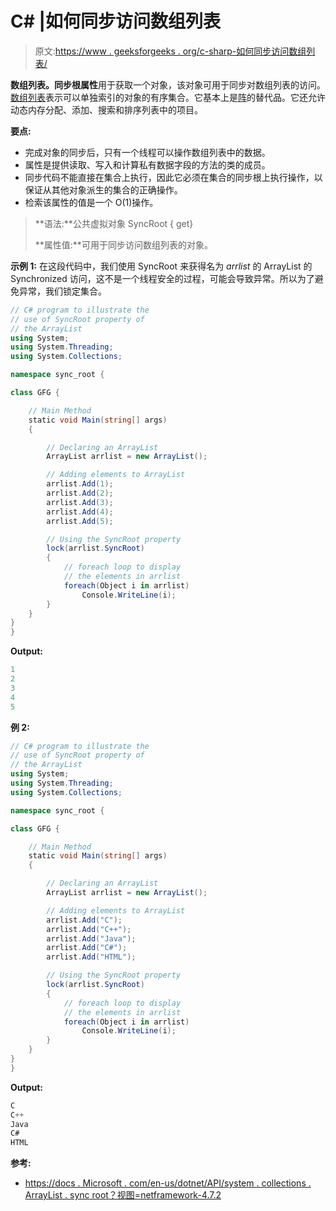 # C# |如何同步访问数组列表

> 原文:[https://www . geeksforgeeks . org/c-sharp-如何同步访问数组列表/](https://www.geeksforgeeks.org/c-sharp-how-to-get-synchronize-access-to-the-arraylist/)

**数组列表。同步根属性**用于获取一个对象，该对象可用于同步对数组列表的访问。[数组列表](https://www.geeksforgeeks.org/arraylist-in-c-sharp/)表示可以单独索引的对象的有序集合。它基本上是[阵](https://www.geeksforgeeks.org/c-sharp-arrays/)的替代品。它还允许动态内存分配、添加、搜索和排序列表中的项目。

**要点:**

*   完成对象的同步后，只有一个线程可以操作数组列表中的数据。
*   属性是提供读取、写入和计算私有数据字段的方法的类的成员。
*   同步代码不能直接在集合上执行，因此它必须在集合的同步根上执行操作，以保证从其他对象派生的集合的正确操作。
*   检索该属性的值是一个 O(1)操作。

> **语法:**公共虚拟对象 SyncRoot { get}
> 
> **属性值:**可用于同步访问数组列表的对象。

**示例 1:** 在这段代码中，我们使用 SyncRoot 来获得名为 *arrlist* 的 ArrayList 的 Synchronized 访问，这不是一个线程安全的过程，可能会导致异常。所以为了避免异常，我们锁定集合。

```cs
// C# program to illustrate the
// use of SyncRoot property of
// the ArrayList
using System;
using System.Threading;
using System.Collections;

namespace sync_root {

class GFG {

    // Main Method
    static void Main(string[] args)
    {

        // Declaring an ArrayList
        ArrayList arrlist = new ArrayList();

        // Adding elements to ArrayList
        arrlist.Add(1);
        arrlist.Add(2);
        arrlist.Add(3);
        arrlist.Add(4);
        arrlist.Add(5);

        // Using the SyncRoot property
        lock(arrlist.SyncRoot)
        {
            // foreach loop to display
            // the elements in arrlist
            foreach(Object i in arrlist)
                Console.WriteLine(i);
        }
    }
}
}
```

**Output:**

```cs
1
2
3
4
5

```

**例 2:**

```cs
// C# program to illustrate the
// use of SyncRoot property of
// the ArrayList
using System;
using System.Threading;
using System.Collections;

namespace sync_root {

class GFG {

    // Main Method
    static void Main(string[] args)
    {

        // Declaring an ArrayList
        ArrayList arrlist = new ArrayList();

        // Adding elements to ArrayList
        arrlist.Add("C");
        arrlist.Add("C++");
        arrlist.Add("Java");
        arrlist.Add("C#");
        arrlist.Add("HTML");

        // Using the SyncRoot property
        lock(arrlist.SyncRoot)
        {
            // foreach loop to display
            // the elements in arrlist
            foreach(Object i in arrlist)
                Console.WriteLine(i);
        }
    }
}
}
```

**Output:**

```cs
C
C++
Java
C#
HTML

```

**参考:**

*   [https://docs . Microsoft . com/en-us/dotnet/API/system . collections . ArrayList . sync root？视图=netframework-4.7.2](https://docs.microsoft.com/en-us/dotnet/api/system.collections.arraylist.syncroot?view=netframework-4.7.2)